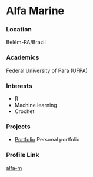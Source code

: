 # Alfa Marine

### Location

Belém-PA/Brazil

### Academics

Federal University of Pará (UFPA)

### Interests

- R
- Machine learning
- Crochet

### Projects

- [Portfolio](https://github.com/alfa-m/portfolio) Personal portfolio

### Profile Link

[alfa-m](https://github.com/alfa-m)
